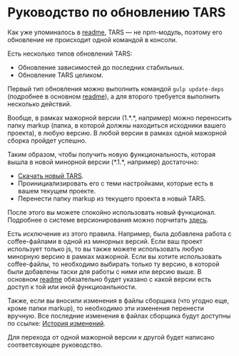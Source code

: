 Руководство по обновлению TARS
==============================

Как уже упоминалось в <a href="../README.md" target="_blank">readme</a>, TARS — не npm-модуль, поэтому его обновление не происходит одной командой в консоли.

Есть несколько типов обновлений TARS:
* Обновление зависимостей до последних стабильных.
* Обновление TARS целиком.

Первый тип обновления можно выполнить командой `gulp update-deps` (подробнее в основном <a href="../README.md#%D0%9E%D1%81%D0%BD%D0%BE%D0%B2%D0%BD%D1%8B%D0%B5-%D0%BA%D0%BE%D0%BC%D0%B0%D0%BD%D0%B4%D1%8B" target="_blank">readme</a>), а для второго требуется выполнить несколько действий.

Вообще, в рамках мажорной версии (1.\*.\*, например) можно переносить папку markup (папка, в которой должны находиться исходники вашего проекта), в любую версию. В любой версии в рамках одной мажорной сборка пройдет успешно.

Таким образом, чтобы получить новую функциональность, которая вышла в новой минорной версии (\*.1.\*, например) достаточно:
* <a href="../../../../tars/archive/master.zip">Скачать новый TARS</a>.
* Проинициализировать его с теми настройками, которые есть в вашем текущем проекте.
* Перенести папку markup из текущего проекта в новый TARS.

После этого вы можете спокойно использовать новый функционал.
Подробнее о системе версионирования можно порчитать <a href="http://semver.org/lang/ru/" target="_blank">здесь</a>.

Есть исключение из этого правила. Например, была добавлена работа с coffee-файлами в одной из минорных версий. Если ваш проект использует только js, то вы также можете использовать любую минорную версию в рамках мажорной. Если вы хотите использовать coffee-файлы, то необходимо выбирать только ту версию, в которой были добавлены таски для работы с ними или версию выше.
В основном <a href="../README.md" target="_blank">readme</a> обязательно будет указано с какой версии есть доступ к той или иной функциоанльности.

Также, если вы вносили изменения в файлы сборщика (что угодно еще, кроме папки markup), то необходимо эти изменения перенести вручную. Все последние изменения в файлах сборщика будут доступны по ссылке: <a href="changelog.md">История изменений</a>.

Для перехода от одной мажорной версии к другой будет написано соответсвующее руководство.


